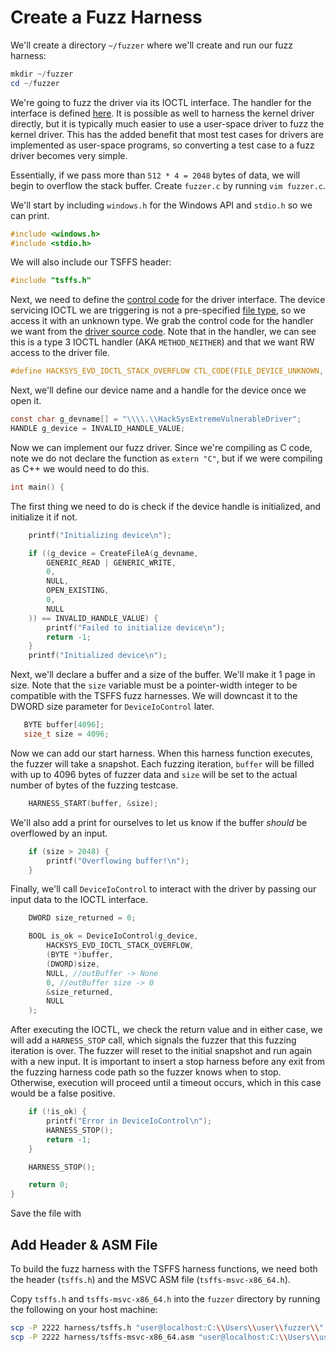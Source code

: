 # Create a Fuzz Harness

We'll create a directory `~/fuzzer` where we'll create and run our fuzz harness:

```powershell
mkdir ~/fuzzer
cd ~/fuzzer
```

We're going to fuzz the driver via its IOCTL interface. The handler for the interface is
defined
[here](https://github.com/novafacing/HackSysExtremeVulnerableDriver/blob/master/Driver/HEVD/Windows/BufferOverflowStack.c).
It is possible as well to harness the kernel driver directly, but it is typically much
easier to use a user-space driver to fuzz the kernel driver. This has the added benefit
that most test cases for drivers are implemented as user-space programs, so converting a
test case to a fuzz driver becomes very simple.

Essentially, if we pass more than `512 * 4 = 2048` bytes of data, we will begin to
overflow the stack buffer. Create `fuzzer.c` by running `vim fuzzer.c`.

We'll start by including `windows.h` for the Windows API and `stdio.h` so we can print.

```c
#include <windows.h>
#include <stdio.h>
```

We will also include our TSFFS header:

```c
#include "tsffs.h"
```

Next, we need to define the [control
code](https://learn.microsoft.com/en-us/windows-hardware/drivers/ddi/d4drvif/nf-d4drvif-ctl_code)
for the driver interface. The device servicing IOCTL we are triggering is not a
pre-specified [file
type](https://learn.microsoft.com/en-us/windows-hardware/drivers/kernel/specifying-device-types),
so we access it with an unknown type. We grab the control code for the handler we want
from the [driver source
code](https://github.com/novafacing/HackSysExtremeVulnerableDriver/blob/master/Driver/HEVD/Windows/HackSysExtremeVulnerableDriver.h).
Note that in the handler, we can see this is a type 3 IOCTL handler (AKA
`METHOD_NEITHER`) and that we want RW access to the driver file.

```c
#define HACKSYS_EVD_IOCTL_STACK_OVERFLOW CTL_CODE(FILE_DEVICE_UNKNOWN, 0x800, METHOD_NEITHER, FILE_ANY_ACCESS)
```

Next, we'll define our device name and a handle for the device once we open it.

```c
const char g_devname[] = "\\\\.\\HackSysExtremeVulnerableDriver";
HANDLE g_device = INVALID_HANDLE_VALUE;
```

Now we can implement our fuzz driver. Since we're compiling as C code, note we do not
declare the function as `extern "C"`, but if we were compiling as C++ we would need to
do this.

```c
int main() {
```

The first thing we need to do is check if the device handle is initialized, and
initialize it if not.

```c
    printf("Initializing device\n");

    if ((g_device = CreateFileA(g_devname,
        GENERIC_READ | GENERIC_WRITE,
        0,
        NULL,
        OPEN_EXISTING,
        0,
        NULL
    )) == INVALID_HANDLE_VALUE) {
        printf("Failed to initialize device\n");
        return -1;
    }
    printf("Initialized device\n");
```

Next, we'll declare a buffer and a size of the buffer. We'll make it 1 page in size.
Note that the `size` variable must be a pointer-width integer to be compatible with the
TSFFS fuzz harnesses. We will downcast it to the DWORD size parameter for
`DeviceIoControl` later.

```c
   BYTE buffer[4096];
   size_t size = 4096;
```

Now we can add our start harness. When this harness function executes, the fuzzer will
take a snapshot. Each fuzzing iteration, `buffer` will be filled with up to 4096 bytes
of fuzzer data and `size` will be set to the actual number of bytes of the fuzzing
testcase.

```c
    HARNESS_START(buffer, &size);
```

We'll also add a print for ourselves to let us know if the buffer *should* be overflowed
by an input.

```c
    if (size > 2048) {
        printf("Overflowing buffer!\n");
    }
```

Finally, we'll call `DeviceIoControl` to interact with the driver by passing our input
data to the IOCTL interface.

```c
    DWORD size_returned = 0;

    BOOL is_ok = DeviceIoControl(g_device,
        HACKSYS_EVD_IOCTL_STACK_OVERFLOW,
        (BYTE *)buffer,
        (DWORD)size,
        NULL, //outBuffer -> None
        0, //outBuffer size -> 0
        &size_returned,
        NULL
    );
```

After executing the IOCTL, we check the return value and in either case, we will add a
`HARNESS_STOP` call, which signals the fuzzer that this fuzzing iteration is over. The
fuzzer will reset to the initial snapshot and run again with a new input. It is
important to insert a stop harness before any exit from the fuzzing harness code path so
the fuzzer knows when to stop. Otherwise, execution will proceed until a timeout occurs,
which in this case would be a false positive.

```c
    if (!is_ok) {
        printf("Error in DeviceIoControl\n");
        HARNESS_STOP();
        return -1;
    }

    HARNESS_STOP();

    return 0;
}
```

Save the file with

## Add Header & ASM File

To build the fuzz harness with the TSFFS harness functions, we need both the header
(`tsffs.h`) and the MSVC ASM file (`tsffs-msvc-x86_64.h`).

Copy `tsffs.h` and `tsffs-msvc-x86_64.h` into the `fuzzer` directory by running the
following on your host machine:

```sh
scp -P 2222 harness/tsffs.h "user@localhost:C:\\Users\\user\\fuzzer\\"
scp -P 2222 harness/tsffs-msvc-x86_64.asm "user@localhost:C:\\Users\\user\\fuzzer\\"
```